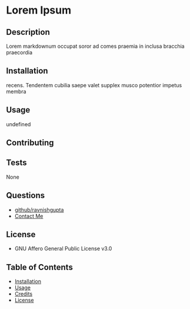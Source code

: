 # Lorem Ipsum
## Description
 Lorem markdownum occupat soror ad comes praemia in inclusa bracchia praecordia
 ## Installation <a name="installation"></a>
 recens. Tendentem cubilia saepe valet supplex musco potentior impetus membra
 ## Usage <a name="usage"></a>
 undefined
 ## Contributing <a name="contributing"></a>
 
 ## Tests
 None
 ## Questions
 - [github/ravnishgupta](https://github.com/ravnishgupta)
 - [Contact Me](mailto:ravnish@gmail.com)
 ## License <a name="license"></a>
 - GNU Affero General Public License v3.0
 ## Table of Contents
 - [Installation](#installation)
 - [Usage](#usage)
 - [Credits](#contributing)
 - [License](#license)